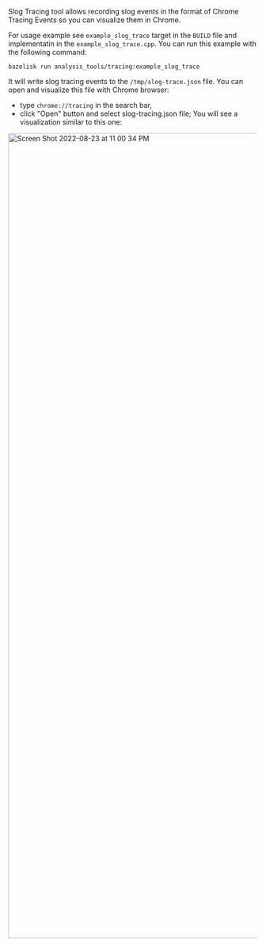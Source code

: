 Slog Tracing tool allows recording slog events in the format of Chrome Tracing Events so you can visualize them in Chrome.

For usage example see `example_slog_trace` target in the `BUILD` file and implementatin in the `example_slog_trace.cpp`. You can run this example with the following command:
```
bazelisk run analysis_tools/tracing:example_slog_trace
```

It will write slog tracing events to the `/tmp/slog-trace.json` file.
You can open and visualize this file with Chrome browser:
* type `chrome://tracing` in the search bar,
* click "Open" button and select slog-tracing.json file;
You will see a visualization similar to this one:
<img width="1623" alt="Screen Shot 2022-08-23 at 11 00 34 PM" src="https://user-images.githubusercontent.com/5026554/186342136-6d9330e6-d0d6-42cb-8689-29ccbd62038b.png">

